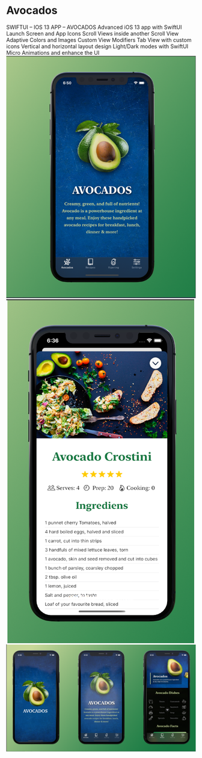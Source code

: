 # Avocados
SWIFTUI – IOS 13 APP – AVOCADOS
Advanced iOS 13 app with SwiftUI
Launch Screen and App Icons
Scroll Views inside another Scroll View
Adaptive Colors and Images
Custom View Modifiers
Tab View with custom icons
Vertical and horizontal layout design
Light/Dark modes with SwiftUI
Micro Animations and enhance the UI
![Avocados](1.png)
![Avocado details](2.png)
![Scroll View](3.png)
